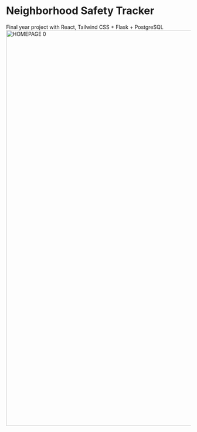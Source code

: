 # Neighborhood Safety Tracker

Final year project with React, Tailwind CSS + Flask + PostgreSQL
<img width="1920" height="1080" alt="HOMEPAGE 0" src="https://github.com/user-attachments/assets/553bcd52-0d66-4dd9-b205-1376b53fef39" />
